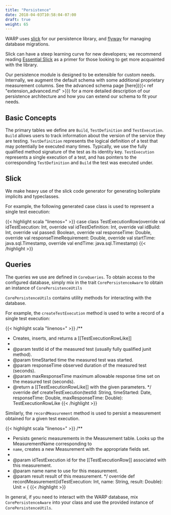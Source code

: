 ```yaml
---
title: "Persistence"
date: 2018-04-03T10:58:04-07:00
draft: true
weight: 65
---
```


WARP uses [slick](https://github.com/slick/slick) for our persistence library, and [flyway](https://github.com/flyway/flyway)
for managing database migrations. 

Slick can have a steep learning curve for new developers; we recommend reading [Essential Slick](http://books.underscore.io/essential-slick/essential-slick-3.html) as a primer
for those looking to get more acquainted with the library.

Our persistence module is designed to be extensible for custom needs. Internally, we augment the default schema
with some additional proprietary measurement columns. See the advanced schema page [here]({{< ref "extension_advanced.md" >}}) for a more detailed description
of our persistence architecture and how you can extend our schema to fit your needs.

## Basic Concepts

The primary tables we define are `Build`, `TestDefinition` and `TestExecution`.
`Build` allows users to track information about the version of the service they are testing. `TestDefinition` represents
the logical definition of a test that may potentially be executed many times. Typically, we use the fully qualified
method signature of the test as its identity key. `TestExecution` represents a single execution of a test, and has pointers
to the corresponding `TestDefinition` and `Build` the test was executed under.


## Slick

We make heavy use of the slick code generator for generating boilerplate implicits and typeclasses.

For example, the following generated case class is used to represent a single test execution:

{{< highlight scala "linenos=" >}}
case class TestExecutionRow(override val idTestExecution: Int,
                            override val idTestDefinition: Int, 
                            override val idBuild: Int, 
                            override val passed: Boolean, 
                            override val responseTime: Double, 
                            override val responseTimeRequirement: Double, 
                            override val startTime: java.sql.Timestamp, 
                            override val endTime: java.sql.Timestamp)
{{< /highlight >}}

## Queries

The queries we use are defined in `CoreQueries`. To obtain access to the configured database, simply mix in the trait `CorePersistenceAware` 
to obtain an instance of `CorePersistenceUtils`

`CorePersistenceUtils` contains utility methods for interacting with the database.

For example, the `createTestExecution` method is used to write a record of a single test execution:

{{< highlight scala "linenos=" >}}
/**
  * Creates, inserts, and returns a [[TestExecutionRowLike]]
  *
  * @param testId id of the measured test (usually fully qualified junit method).
  * @param timeStarted time the measured test was started.
  * @param responseTime observed duration of the measured test (seconds).
  * @param maxResponseTime maximum allowable response time set on the measured test (seconds).
  * @return a [[TestExecutionRowLike]] with the given parameters.
  */
override def createTestExecution(testId: String,
					             timeStarted: Date,
					             responseTime: Double,
					    		 maxResponseTime: Double): TestExecutionRowLike
{{< /highlight >}}

Similarly, the `recordMeasurement` method is used to persist a measurement obtained for a given test execution.

{{< highlight scala "linenos=" >}}
/**
  * Persists generic measurements in the Measurement table. Looks up the MeasurementName corresponding to
  * `name`, creates a new Measurement with the appropriate fields set.
  *
  * @param idTestExecution id for the [[TestExecutionRow]] associated with this measurement.
  * @param name name to use for this measurement.
  * @param result result of this measurement.
  */
override def recordMeasurement(idTestExecution: Int, name: String, result: Double): Unit = {
{{< /highlight >}}

In general, if you need to interact with the WARP database, mix `CorePersistenceAware` into your class and
use the provided instance of `CorePersistenceUtils`.
